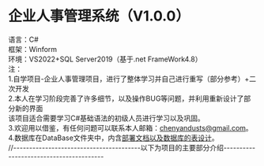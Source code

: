 # 企业人事管理系统（V1.0.0）
语言：C#  
框架：Winform  
环境：VS2022+SQL Server2019（基于.net FrameWork4.8）  
注：  
1.自学项目-企业人事管理项目，进行了整体学习并自己进行重写（部分参考）+二次开发  
2.本人在学习阶段完善了许多细节，以及操作BUG等问题，并利用重新设计了部分新的界面  
该项目适合需要学习C#基础语法的初级人员进行学习以及巩固。  
3.欢迎用以借鉴，有任何问题可以联系本人邮箱：chenyandusts@gmail.com。  
4.数据库在DataBase文件夹中，内含[部署文档以及数据库的表设计](https://github.com/nolaugh/ERP-Personnel/tree/master/DataBase)。  
//----------------------------------------以下为项目的主要部分介绍----------------------------------------



